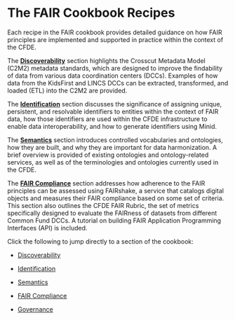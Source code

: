 The FAIR Cookbook Recipes
=========================

Each recipe in the FAIR cookbook provides detailed guidance on how FAIR principles are implemented and supported in practice within the context of the CFDE. 

The **[Discoverability](./Discoverability/index.md)** section highlights the Crosscut Metadata Model (C2M2) metadata standards, which are designed to improve the findability of data from various data coordination centers (DCCs). Examples of how data from the KidsFirst and LINCS DCCs can be extracted, transformed, and loaded (ETL) into the C2M2 are provided. 

The **[Identification](./Identification/index.md)** section discusses the significance of assigning unique, persistent, and resolvable identifiers to entities within the context of FAIR data, how those identifiers are used within the CFDE infrastructure to enable data interoperability, and how to generate identifiers using Minid. 

The **[Semantics](./Semantics/index.md)** section introduces controlled vocabularies and ontologies, how they are built, and why they are important for data harmonization. A brief overview is provided of existing ontologies and ontology-related services, as well as of the terminologies and ontologies currently used in the CFDE. 

The **[FAIR Compliance](./Compliance/index.md)** section addresses how adherence to the FAIR principles can be assessed using FAIRshake, a service that catalogs digital objects and measures their FAIR compliance based on some set of criteria. This section also outlines the CFDE FAIR Rubric, the set of metrics specifically designed to evaluate the FAIRness of datasets from different Common Fund DCCs. A tutorial on building FAIR Application Programming Interfaces (API) is included. 

Click the following to jump directly to a section of the cookbook:

* [Discoverability](./Discoverability/index.md)

* [Identification](./Identification/index.md)

* [Semantics](./Semantics/index.md)

* [FAIR Compliance](./Compliance/index.md)

* [Governance](./Governance/index.md)
